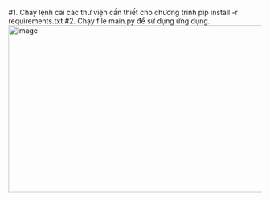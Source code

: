 #1. Chạy lệnh cài các thư viện cần thiết cho chương trình
pip install -r requirements.txt
#2. Chạy file main.py để sử dụng ứng dụng.
<img width="589" height="333" alt="image" src="https://github.com/user-attachments/assets/3e3a3766-dd75-41ac-aa03-7d49b7d45347" />
